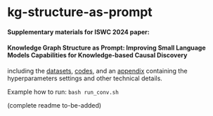 # kg-structure-as-prompt

#### Supplementary materials for ISWC 2024 paper: 
#### Knowledge Graph Structure as Prompt: Improving Small Language Models Capabilities for Knowledge-based Causal Discovery

including the [datasets](datasets/), [codes](src/), and an [appendix](other-materials/Appendix.pdf) containing the hyperparameters settings and other technical details.

Example how to run: `bash run_conv.sh`

(complete readme to-be-added)
